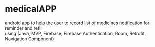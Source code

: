 # medicalAPP
android app to help the user to record list of medicines notification for reminder and refill  
using (Java, MVP, Firebase, Firebase Authentication, Room,
Retrofit, Navigation Component)

